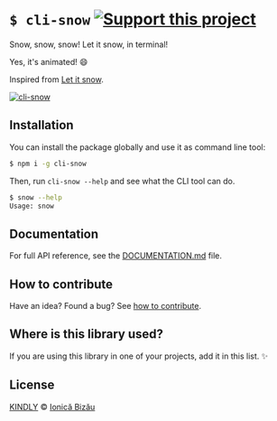 # `$ cli-snow` [![Support this project][donate-now]][paypal-donations]

Snow, snow, snow! Let it snow, in terminal!

Yes, it's animated! :smile:

Inspired from [Let it snow](https://github.com/peachananr/let_it_snow).

[![cli-snow](http://i.imgur.com/XwcGZsn.gif)](#)

## Installation

You can install the package globally and use it as command line tool:

```sh
$ npm i -g cli-snow
```

Then, run `cli-snow --help` and see what the CLI tool can do.

```sh
$ snow --help
Usage: snow
```

## Documentation

For full API reference, see the [DOCUMENTATION.md][docs] file.

## How to contribute
Have an idea? Found a bug? See [how to contribute][contributing].

## Where is this library used?
If you are using this library in one of your projects, add it in this list. :sparkles:

## License

[KINDLY][license] © [Ionică Bizău][website]

[license]: http://ionicabizau.github.io/kindly-license/?author=Ionic%C4%83%20Biz%C4%83u%20%3Cbizauionica@gmail.com%3E&year=2014

[website]: http://ionicabizau.net
[paypal-donations]: https://www.paypal.com/cgi-bin/webscr?cmd=_s-xclick&hosted_button_id=RVXDDLKKLQRJW
[donate-now]: http://i.imgur.com/6cMbHOC.png

[contributing]: /CONTRIBUTING.md
[docs]: /DOCUMENTATION.md